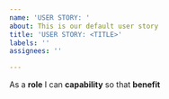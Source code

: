 ```yaml
---
name: 'USER STORY: '
about: This is our default user story
title: 'USER STORY: <TITLE>'
labels: ''
assignees: ''

---
```


As a **role** I can **capability** so that **benefit**
